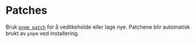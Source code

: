 # Patches

Bruk [`pnpm patch`](https://pnpm.io/cli/patch) for å vedlikeholde eller lage nye. Patchene blir automatisk brukt av `pnpm` ved installering.
